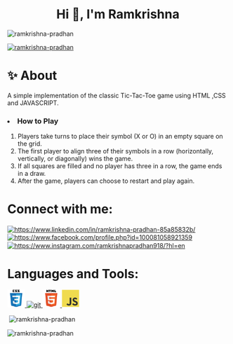 <h1 align="center">Hi 👋, I'm Ramkrishna</h1>

<p align="left"> <img src="https://komarev.com/ghpvc/?username=ramkrishna-pradhan&label=Profile%20views&color=0e75b6&style=flat" alt="ramkrishna-pradhan" /> </p>

<p align="left"> <a href="https://github.com/ryo-ma/github-profile-trophy"><img src="https://github-profile-trophy.vercel.app/?username=ramkrishna-pradhan" alt="ramkrishna-pradhan" /></a> </p>

<h1> ✨ About </h1>
<p>A simple implementation of the classic Tic-Tac-Toe game using HTML ,CSS and JAVASCRIPT.</p>

<h3><li>How to Play</li></h3>
<ol>
<li>Players take turns to place their symbol (X or O) in an empty square on the grid.</li>
<li>The first player to align three of their symbols in a row (horizontally, vertically, or diagonally) wins the game.</li>
<li>If all squares are filled and no player has three in a row, the game ends in a draw.</li>
<li>After the game, players can choose to restart and play again.</li>
</ol>

<h1 align="left">Connect with me:</h1>
<p align="left">
<a href="https://linkedin.com/in/https://www.linkedin.com/in/ramkrishna-pradhan-85a85832b/" target="blank"><img align="center" src="https://raw.githubusercontent.com/rahuldkjain/github-profile-readme-generator/master/src/images/icons/Social/linked-in-alt.svg" alt="https://www.linkedin.com/in/ramkrishna-pradhan-85a85832b/" height="30" width="40" /></a>
<a href="https://fb.com/https://www.facebook.com/profile.php?id=100081058921359" target="blank"><img align="center" src="https://raw.githubusercontent.com/rahuldkjain/github-profile-readme-generator/master/src/images/icons/Social/facebook.svg" alt="https://www.facebook.com/profile.php?id=100081058921359" height="30" width="40" /></a>
<a href="https://instagram.com/https://www.instagram.com/ramkrishnapradhan918/?hl=en" target="blank"><img align="center" src="https://raw.githubusercontent.com/rahuldkjain/github-profile-readme-generator/master/src/images/icons/Social/instagram.svg" alt="https://www.instagram.com/ramkrishnapradhan918/?hl=en" height="30" width="40" /></a>
</p>

<h1 align="left">Languages and Tools:</h1>
<p align="left">
  <a href="https://www.w3schools.com/css/" target="_blank" rel="noreferrer"> <img src="https://raw.githubusercontent.com/devicons/devicon/master/icons/css3/css3-original-wordmark.svg" alt="css3" width="40" height="40"/> </a> 
  <a href="https://git-scm.com/" target="_blank" rel="noreferrer"> <img src="https://www.vectorlogo.zone/logos/git-scm/git-scm-icon.svg" alt="git" width="40" height="40"/> </a> 
  <a href="https://www.w3.org/html/" target="_blank" rel="noreferrer"> <img src="https://raw.githubusercontent.com/devicons/devicon/master/icons/html5/html5-original-wordmark.svg" alt="html5" width="40" height="40"/> </a>
  <a href="https://developer.mozilla.org/en-US/docs/Web/JavaScript" target="_blank" rel="noreferrer"> <img src="https://raw.githubusercontent.com/devicons/devicon/master/icons/javascript/javascript-original.svg" alt="javascript" width="40" height="40"/> </a> 
</p>

<p>&nbsp;<img align="center" src="https://github-readme-stats.vercel.app/api?username=ramkrishna-pradhan&show_icons=true&locale=en" alt="ramkrishna-pradhan" /></p>

<p><img align="center" src="https://github-readme-streak-stats.herokuapp.com/?user=ramkrishna-pradhan&" alt="ramkrishna-pradhan" /></p>
